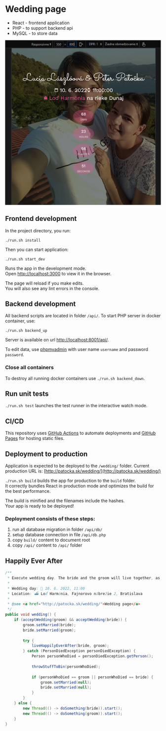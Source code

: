 # Wedding page

* React - frontend application
* PHP - to support backend api
* MySQL - to store data

![Wedding page preview](page-preview.png)

## Frontend development

In the project directory, you run:

```
./run.sh install
```

Then you can start application:

```
./run.sh start_dev
```

Runs the app in the development mode.<br />
Open [http://localhost:3000](http://localhost:3000) to view it in the browser.

The page will reload if you make edits.<br />
You will also see any lint errors in the console.

## Backend development

All backend scripts are located in folder `/api/`. To start PHP server in docker container, use:

```
./run.sh backend_up
```

Server is available on url [http://localhost:8001/api/](http://localhost:8001/api/).

To edit data, use [phpmyadmin](http://localhost:8000/) with user name `username` and password `password`.

### Close all containers

To destroy all running docker containers use `./run.sh backend_down`.

## Run unit tests

`./run.sh test` launches the test runner in the interactive watch mode.

## CI/CD

This repository uses [GitHub Actions](https://docs.github.com/en/actions) to automate deployments and [GitHub Pages](https://docs.github.com/en/pages) for hosting static files.

## Deployment to production

Application is expected to be deployed to the `/wedding/` folder. Current production URL is: [http://patocka.sk/wedding/](http://patocka.sk/wedding/) 

`./run.sh build` builds the app for production to the `build` folder.<br />
It correctly bundles React in production mode and optimizes the build for the best performance.

The build is minified and the filenames include the hashes.<br />
Your app is ready to be deployed!

### Deployment consists of these steps:
1. run all database migration in folder `/api/db/`
2. setup database connection in file `/api/db.php`
3. copy `build/` content to document root
4. copy `/api/` content to `/api/` folder

## Happily Ever After

```java
/**
 * Execute wedding day. The bride and the groom will live together, as a married couple.
 *
 * Wedding day: 📅 10. 6. 2022, 11:00
 * Location: ⛴ Loď Harmónia, Fajnorovo nábrežie 2, Bratislava
 *
 * @see <a href="http://patocka.sk/wedding/">Wedding page</a>
 */
public void wedding() {
    if (acceptWedding(groom) && acceptWedding(bride)) {
        groom.setMarried(bride);
        bride.setMarried(groom);

        try {
            liveHappilyEverAfter(bride, groom);
        } catch (PersonDiedException personDiedException) {
            Person personWhoDied = personDiedException.getPerson();

            throwStuffToBin(personWhoDied);

            if (personWhoDied == groom || personWhoDied == bride) {
                groom.setMarried(null);
                bride.setMarried(null);
            }
        }
    } else {
        new Thread(() -> doSomething(bride)).start();
        new Thread(() -> doSomething(groom)).start();
    }
}
```
